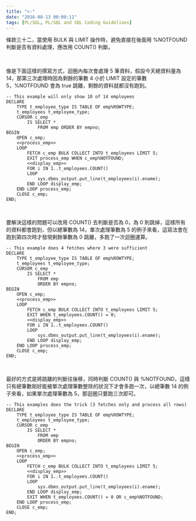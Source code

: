```yaml
---
title: ">-"
date: "2016-08-13 00:00:11"
tags: [PL/SQL, PL/SQL and SQL Coding Guidelines]
---
```



條款三十二，當使用 BULK 與 LIMIT 操作時，避免直接在後面用 %NOTFOUND 判斷是否有資料處理，應改用 COUNT() 判斷。  

<!-- More -->

<br/>


像是下面這樣的撰寫方式，迴圈內每次會處理 5 筆資料，假設今天總資料量為 14，那第三次處理時因為剩餘的筆數 4 小於 LIMIT 設定的筆數 5，%NOTFOUND 會為 true 跳離，剩餘的資料就都沒有跑到。  

```psql
-- This example will only show 10 of 14 employees 
DECLARE 
    TYPE t_employee_type IS TABLE OF emp%ROWTYPE; 
    t_employees t_employee_type; 
    CURSOR c_emp 
        IS SELECT * 
            FROM emp ORDER BY empno; 
BEGIN 
    OPEN c_emp; 
    <<process_emp>> 
    LOOP 
        FETCH c_emp BULK COLLECT INTO t_employees LIMIT 5; 
        EXIT process_emp WHEN c_emp%NOTFOUND; 
        <<display_emp>> 
        FOR i IN 1..t_employees.COUNT() 
        LOOP 
            sys.dbms_output.put_line(t_employees(i).ename); 
        END LOOP display_emp; 
    END LOOP process_emp; 
    CLOSE c_emp; 
END;
```

<br/>


要解決這樣的問題可以改用 COUNT() 去判斷是否為 0，為 0 則跳掉，這樣所有的資料都會跑到，但以總筆數為 14，單次處理筆數為 5 的例子來看，這寫法會在跑到第四次時才發現剩餘筆數為 0 跳離，多跑了一次迴圈運算。  

```psql
-- This example does 4 fetches where 3 were sufficient 
DECLARE 
    TYPE t_employee_type IS TABLE OF emp%ROWTYPE; 
    t_employees t_employee_type; 
    CURSOR c_emp 
        IS SELECT * 
            FROM emp 
            ORDER BY empno; 
BEGIN 
    OPEN c_emp; 
    <<process_emp>> 
    LOOP 
        FETCH c_emp BULK COLLECT INTO t_employees LIMIT 5; 
        EXIT WHEN t_employees.COUNT() = 0; 
        <<display_emp>> 
        FOR i IN 1..t_employees.COUNT() 
        LOOP 
            sys.dbms_output.put_line(t_employees(i).ename); 
        END LOOP display_emp; 
    END LOOP process_emp; 
    CLOSE c_emp; 
END;
```

<br/>


最好的方式是將跳離的判斷往後移，同時判斷 COUNT() 與 %NOTFOUND，這樣只有總筆數剛好能被單次處理筆數整除的狀況下才會多跑一次，以總筆數 14 的例子來看，如果單次處理筆數為 5，那迴圈只要跑三次即可。  

```psql
-- This examples does the trick (3 fetches only and process all rows) 
DECLARE 
    TYPE t_employee_type IS TABLE OF emp%ROWTYPE; 
    t_employees t_employee_type; 
    CURSOR c_emp 
        IS SELECT * 
            FROM emp 
            ORDER BY empno; 
BEGIN 
    OPEN c_emp; 
    <<process_emp>> 
    LOOP 
        FETCH c_emp BULK COLLECT INTO t_employees LIMIT 5; 
        <<display_emp>> 
        FOR i IN 1..t_employees.COUNT() 
        LOOP 
            sys.dbms_output.put_line(t_employees(i).ename); 
        END LOOP display_emp; 
        EXIT WHEN t_employees.COUNT() = 0 OR c_emp%NOTFOUND; 
    END LOOP process_emp; 
    CLOSE c_emp; 
END;
```
